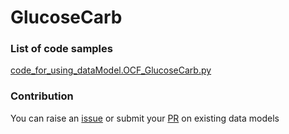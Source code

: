 # GlucoseCarb

### List of code samples 

<!-- 50-List of code -->

<!-- [code entry](link) -->
[code_for_using_dataModel.OCF_GlucoseCarb.py](https://github.com/smart-data-models/dataModel.OCF/blob/master/GlucoseCarb/code/code_for_using_dataModel.OCF_GlucoseCarb.py)


<!-- /50-List of code -->

### Contribution
You can raise an [issue](https://github.com/smart-data-models/dataModel.OCF/issues) or submit your [PR](https://github.com/smart-data-models/dataModel.OCF/pulls) on existing data models
